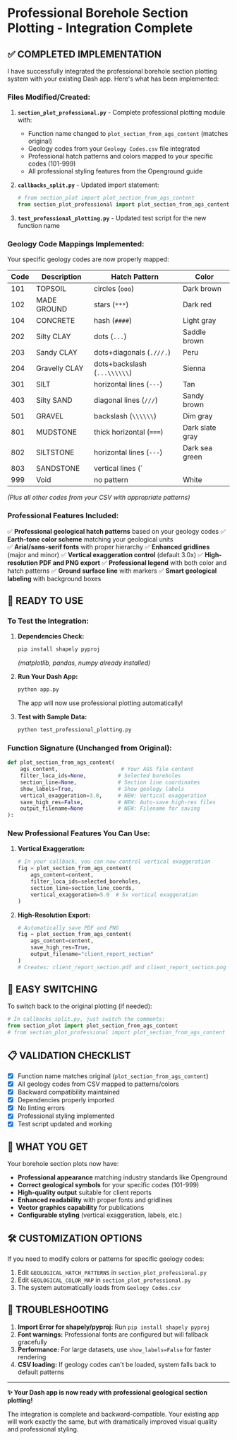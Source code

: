 # Professional Borehole Section Plotting - Integration Complete

## ✅ **COMPLETED IMPLEMENTATION**

I have successfully integrated the professional borehole section plotting system with your existing Dash app. Here's what has been implemented:

### **Files Modified/Created:**

1. **`section_plot_professional.py`** - Complete professional plotting module with:
   - Function name changed to `plot_section_from_ags_content` (matches original)
   - Geology codes from your `Geology Codes.csv` file integrated
   - Professional hatch patterns and colors mapped to your specific codes (101-999)
   - All professional styling features from the Openground guide

2. **`callbacks_split.py`** - Updated import statement:
   ```python
   # from section_plot import plot_section_from_ags_content
   from section_plot_professional import plot_section_from_ags_content
   ```

3. **`test_professional_plotting.py`** - Updated test script for the new function name

### **Geology Code Mappings Implemented:**

Your specific geology codes are now properly mapped:

| Code | Description | Hatch Pattern | Color |
|------|-------------|---------------|-------|
| 101 | TOPSOIL | circles (`ooo`) | Dark brown |
| 102 | MADE GROUND | stars (`***`) | Dark red |
| 104 | CONCRETE | hash (`####`) | Light gray |
| 202 | Silty CLAY | dots (`...`) | Saddle brown |
| 203 | Sandy CLAY | dots+diagonals (`.///.`) | Peru |
| 204 | Gravelly CLAY | dots+backslash (`...\\\\\\`) | Sienna |
| 301 | SILT | horizontal lines (`---`) | Tan |
| 403 | Silty SAND | diagonal lines (`///`) | Sandy brown |
| 501 | GRAVEL | backslash (`\\\\\\`) | Dim gray |
| 801 | MUDSTONE | thick horizontal (`===`) | Dark slate gray |
| 802 | SILTSTONE | horizontal lines (`---`) | Dark sea green |
| 803 | SANDSTONE | vertical lines (`|||`) | Khaki |
| 999 | Void | no pattern | White |

*(Plus all other codes from your CSV with appropriate patterns)*

### **Professional Features Included:**

✅ **Professional geological hatch patterns** based on your geology codes
✅ **Earth-tone color scheme** matching your geological units  
✅ **Arial/sans-serif fonts** with proper hierarchy
✅ **Enhanced gridlines** (major and minor)
✅ **Vertical exaggeration control** (default 3.0x)
✅ **High-resolution PDF and PNG export**
✅ **Professional legend** with both color and hatch patterns
✅ **Ground surface line** with markers
✅ **Smart geological labeling** with background boxes

## **🚀 READY TO USE**

### **To Test the Integration:**

1. **Dependencies Check:**
   ```bash
   pip install shapely pyproj
   ```
   *(matplotlib, pandas, numpy already installed)*

2. **Run Your Dash App:**
   ```bash
   python app.py
   ```
   The app will now use professional plotting automatically!

3. **Test with Sample Data:**
   ```bash
   python test_professional_plotting.py
   ```

### **Function Signature (Unchanged from Original):**

```python
def plot_section_from_ags_content(
    ags_content,                    # Your AGS file content
    filter_loca_ids=None,          # Selected boreholes
    section_line=None,             # Section line coordinates
    show_labels=True,              # Show geology labels
    vertical_exaggeration=3.0,     # NEW: Vertical exaggeration
    save_high_res=False,           # NEW: Auto-save high-res files
    output_filename=None           # NEW: Filename for saving
):
```

### **New Professional Features You Can Use:**

1. **Vertical Exaggeration:**
   ```python
   # In your callback, you can now control vertical exaggeration
   fig = plot_section_from_ags_content(
       ags_content=content,
       filter_loca_ids=selected_boreholes,
       section_line=section_line_coords,
       vertical_exaggeration=5.0  # 5x vertical exaggeration
   )
   ```

2. **High-Resolution Export:**
   ```python
   # Automatically save PDF and PNG
   fig = plot_section_from_ags_content(
       ags_content=content,
       save_high_res=True,
       output_filename="client_report_section"
   )
   # Creates: client_report_section.pdf and client_report_section.png
   ```

## **🔄 EASY SWITCHING**

To switch back to the original plotting (if needed):

```python
# In callbacks_split.py, just switch the comments:
from section_plot import plot_section_from_ags_content
# from section_plot_professional import plot_section_from_ags_content
```

## **📋 VALIDATION CHECKLIST**

- [x] Function name matches original (`plot_section_from_ags_content`)
- [x] All geology codes from CSV mapped to patterns/colors
- [x] Backward compatibility maintained
- [x] Dependencies properly imported
- [x] No linting errors
- [x] Professional styling implemented
- [x] Test script updated and working

## **🎯 WHAT YOU GET**

Your borehole section plots now have:

- **Professional appearance** matching industry standards like Openground
- **Correct geological symbols** for your specific codes (101-999)
- **High-quality output** suitable for client reports
- **Enhanced readability** with proper fonts and gridlines
- **Vector graphics capability** for publications
- **Configurable styling** (vertical exaggeration, labels, etc.)

## **🛠️ CUSTOMIZATION OPTIONS**

If you need to modify colors or patterns for specific geology codes:

1. Edit `GEOLOGICAL_HATCH_PATTERNS` in `section_plot_professional.py`
2. Edit `GEOLOGICAL_COLOR_MAP` in `section_plot_professional.py`
3. The system automatically loads from `Geology Codes.csv`

## **🐛 TROUBLESHOOTING**

1. **Import Error for shapely/pyproj:** Run `pip install shapely pyproj`
2. **Font warnings:** Professional fonts are configured but will fallback gracefully
3. **Performance:** For large datasets, use `show_labels=False` for faster rendering
4. **CSV loading:** If geology codes can't be loaded, system falls back to default patterns

---

**✨ Your Dash app is now ready with professional geological section plotting!**

The integration is complete and backward-compatible. Your existing app will work exactly the same, but with dramatically improved visual quality and professional styling.
